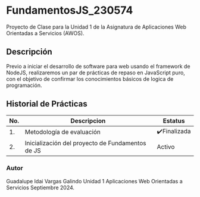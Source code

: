 # FundamentosJS_230574
Proyecto de Clase para la Unidad 1 de la Asignatura de Aplicaciones Web Orientadas a Servicios (AWOS).


## Descripción
Previo a iniciar el desarrollo de software para web usando el framework de NodeJS, realizaremos un par de prácticas de repaso en JavaScript puro, con el objetivo de confirmar los conocimientos básicos de logica de programación.

## Historial de Prácticas
|   No.|Descripcion|Estatus|
|--|--|--|
|1.|Metodología de evaluación| ✔️Finalizada|
|2.|Inicialización del proyecto de Fundamentos de JS|Activo|



### Autor
Guadalupe Idai Vargas Galindo
Unidad 1
Aplicaciones Web Orientadas a Servicios 
Septiembre 2024.